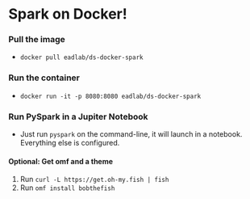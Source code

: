 # Spark on Docker!


### Pull the image

- `docker pull eadlab/ds-docker-spark`

### Run the container

- `docker run -it -p 8080:8080 eadlab/ds-docker-spark`

### Run PySpark in a Jupiter Notebook

- Just run `pyspark` on the command-line, it will launch in a notebook. 
Everything else is configured.


#### Optional: Get omf and a theme

1. Run `curl -L https://get.oh-my.fish | fish`
2. Run `omf install bobthefish`